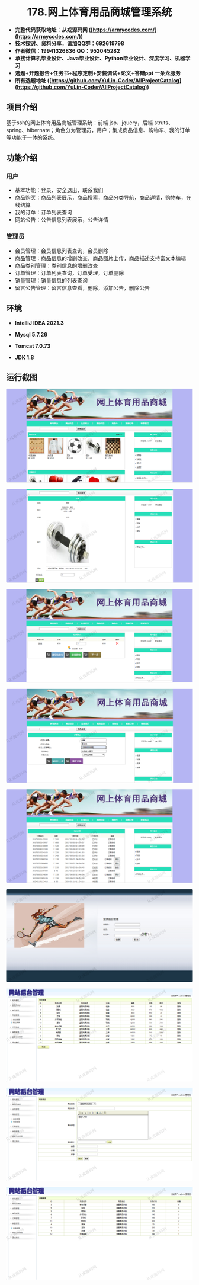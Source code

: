 <p><h1 align="center">178.网上体育用品商城管理系统</h1></p>

- <b>完整代码获取地址：从戎源码网 ([https://armycodes.com/](https://armycodes.com/))</b>
- <b>技术探讨、资料分享，请加QQ群：692619798</b> 
- <b>作者微信：19941326836  QQ：952045282</b> 
- <b>承接计算机毕业设计、Java毕业设计、Python毕业设计、深度学习、机器学习</b>
- <b>选题+开题报告+任务书+程序定制+安装调试+论文+答辩ppt 一条龙服务</b>
- <b>所有选题地址 ([https://github.com/YuLin-Coder/AllProjectCatalog](https://github.com/YuLin-Coder/AllProjectCatalog)) </b>

## 项目介绍
基于ssh的网上体育用品商城管理系统：前端 jsp、jquery，后端 struts、spring、hibernate；角色分为管理员，用户；集成商品信息、购物车、我的订单等功能于一体的系统。

## 功能介绍

### 用户

- 基本功能：登录、安全退出、联系我们
- 商品购买：商品列表展示，商品搜索，商品分类导航，商品详情，购物车，在线结算
- 我的订单：订单列表查询
- 网站公告：公告信息列表展示，公告详情

### 管理员

- 会员管理：会员信息列表查询，会员删除
- 商品管理：商品信息的增删改查，商品图片上传，商品描述支持富文本编辑
- 商品类别管理：类别信息的增删改查
- 订单管理：订单列表查询，订单受理，订单删除
- 销量管理：销量信息的列表查询
- 留言公告管理：留言信息查看，删除，添加公告，删除公告

## 环境

- <b>IntelliJ IDEA 2021.3</b>

- <b>Mysql 5.7.26</b>

- <b>Tomcat 7.0.73</b>

- <b>JDK 1.8</b>

## 运行截图
![](screenshot/1.png)

![](screenshot/2.png)

![](screenshot/3.png)

![](screenshot/4.png)

![](screenshot/5.png)

![](screenshot/6.png)

![](screenshot/7.png)

![](screenshot/8.png)

![](screenshot/9.png)
